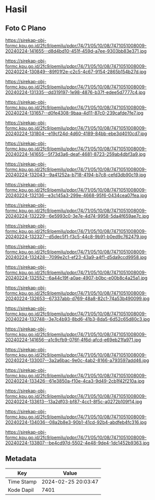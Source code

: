 # Hasil

## Foto C Plano

https://sirekap-obj-formc.kpu.go.id/2fc9/pemilu/pdpr/74/71/05/10/08/7471051008009-20240224-141655--d8d4bd10-451f-459d-a7ee-9303bb83e371.jpg

https://sirekap-obj-formc.kpu.go.id/2fc9/pemilu/pdpr/74/71/05/10/08/7471051008009-20240224-130849--89f01f2e-c2c5-4c67-9154-2865b154b27d.jpg

https://sirekap-obj-formc.kpu.go.id/2fc9/pemilu/pdpr/74/71/05/10/08/7471051008009-20240224-131335--dd319197-1e98-4876-b37f-edee5d7777c4.jpg

https://sirekap-obj-formc.kpu.go.id/2fc9/pemilu/pdpr/74/71/05/10/08/7471051008009-20240224-131657--d0fe4308-9baa-4d11-87c0-239cafde7fe7.jpg

https://sirekap-obj-formc.kpu.go.id/2fc9/pemilu/pdpr/74/71/05/10/08/7471051008009-20240224-131804--e19cf24d-4d60-4189-84bb-ebe3d4010cd7.jpg

https://sirekap-obj-formc.kpu.go.id/2fc9/pemilu/pdpr/74/71/05/10/08/7471051008009-20240224-141655--5f73d3a6-deaf-4681-8723-259ab4dbf3a9.jpg

https://sirekap-obj-formc.kpu.go.id/2fc9/pemilu/pdpr/74/71/05/10/08/7471051008009-20240224-132043--9a41252a-b718-4194-b7c8-cefd3db90c19.jpg

https://sirekap-obj-formc.kpu.go.id/2fc9/pemilu/pdpr/74/71/05/10/08/7471051008009-20240224-132136--e3c145a3-299e-4668-95f6-0434cea07fea.jpg

https://sirekap-obj-formc.kpu.go.id/2fc9/pemilu/pdpr/74/71/05/10/08/7471051008009-20240224-132229--6e5993c0-3e7e-4d74-9958-5da4f659ae7c.jpg

https://sirekap-obj-formc.kpu.go.id/2fc9/pemilu/pdpr/74/71/05/10/08/7471051008009-20240224-132327--d5dec5f1-f3c5-44c8-9b91-b0ed9c762479.jpg

https://sirekap-obj-formc.kpu.go.id/2fc9/pemilu/pdpr/74/71/05/10/08/7471051008009-20240224-132428--7099e2c1-ef23-43a9-a4f1-d5da9ccd9958.jpg

https://sirekap-obj-formc.kpu.go.id/2fc9/pemilu/pdpr/74/71/05/10/08/7471051008009-20240224-132552--6a44c19f-a0ae-4907-b0bc-e00b8c4a25a1.jpg

https://sirekap-obj-formc.kpu.go.id/2fc9/pemilu/pdpr/74/71/05/10/08/7471051008009-20240224-132653--67337abb-d769-48a8-82c1-74a53b490099.jpg

https://sirekap-obj-formc.kpu.go.id/2fc9/pemilu/pdpr/74/71/05/10/08/7471051008009-20240224-132748--3e7c4b93-8bd6-41b3-8da5-6d52c65d80c3.jpg

https://sirekap-obj-formc.kpu.go.id/2fc9/pemilu/pdpr/74/71/05/10/08/7471051008009-20240224-141656--a1c9cfb9-076f-4f6d-afcd-e69eb21fa971.jpg

https://sirekap-obj-formc.kpu.go.id/2fc9/pemilu/pdpr/74/71/05/10/08/7471051008009-20240224-133007--3a2a6bac-9e0c-4ab2-8166-a793597add46.jpg

https://sirekap-obj-formc.kpu.go.id/2fc9/pemilu/pdpr/74/71/05/10/08/7471051008009-20240224-133426--61e3850a-f10e-4ca3-9d49-2cb1f42f210a.jpg

https://sirekap-obj-formc.kpu.go.id/2fc9/pemilu/pdpr/74/71/05/10/08/7471051008009-20240224-133613--13a2df03-bf87-4cc1-8f5c-a0272b109f14.jpg

https://sirekap-obj-formc.kpu.go.id/2fc9/pemilu/pdpr/74/71/05/10/08/7471051008009-20240224-134036--08a2b8e3-90b1-41cd-92b4-abdfeb4fc316.jpg

https://sirekap-obj-formc.kpu.go.id/2fc9/pemilu/pdpr/74/71/05/10/08/7471051008009-20240224-133807--be4cd97d-5502-4e48-9de4-1dc1452b9363.jpg


## Metadata

| Key        | Value               |
| ---------- | ------------------- |
| Time Stamp | 2024-02-25 20:03:47 |
| Kode Dapil | 7401                |



